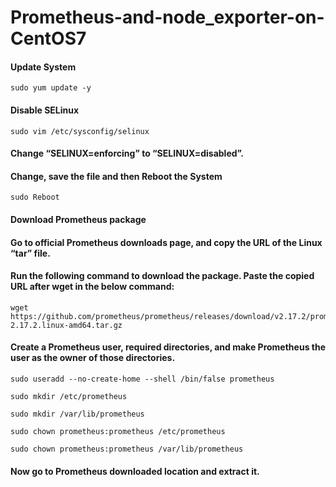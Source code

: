 # Prometheus-and-node_exporter-on-CentOS7
#### Update System
```
sudo yum update -y
```
#### Disable SELinux
```
sudo vim /etc/sysconfig/selinux
```
#### Change “SELINUX=enforcing” to “SELINUX=disabled”.
#### Change, save the file and then Reboot the System
```
sudo Reboot
```
#### Download Prometheus package
#### Go to official Prometheus downloads page, and copy the URL of the Linux “tar” file.
#### Run the following command to download the package. Paste the copied URL after wget in the below command:
``` 
wget https://github.com/prometheus/prometheus/releases/download/v2.17.2/prometheus-2.17.2.linux-amd64.tar.gz
```
#### Create a Prometheus user, required directories, and make Prometheus the user as the owner of those directories.
```
sudo useradd --no-create-home --shell /bin/false prometheus
```
```
sudo mkdir /etc/prometheus
```
```
sudo mkdir /var/lib/prometheus
```
```
sudo chown prometheus:prometheus /etc/prometheus
```
```
sudo chown prometheus:prometheus /var/lib/prometheus
```
#### Now go to Prometheus downloaded location and extract it.




